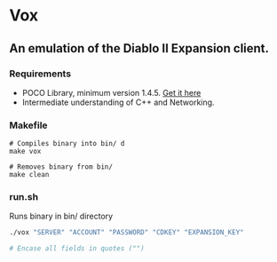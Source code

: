 # Vox

## An emulation of the Diablo II Expansion client.

### Requirements
* POCO Library, minimum version 1.4.5. [Get it here](http://pocoproject.org/)
* Intermediate understanding of C++ and Networking.

### Makefile
```make
# Compiles binary into bin/ d
make vox

# Removes binary from bin/
make clean
```

### run.sh
Runs binary in bin/ directory
```sh
./vox "SERVER" "ACCOUNT" "PASSWORD" "CDKEY" "EXPANSION_KEY"

# Encase all fields in quotes ("")
```
